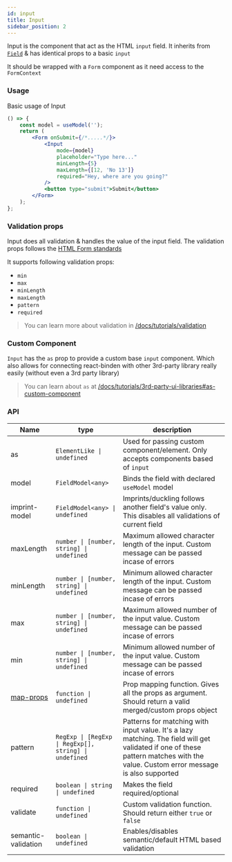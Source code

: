 ```yaml
---
id: input
title: Input
sidebar_position: 2
---
```


Input is the component that act as the HTML `input` field. It inherits from [`Field`](/docs/components/field) & has identical props to a basic `input`

It should be wrapped with a `Form` component as it need access to the `FormContext`

### Usage

Basic usage of Input

```jsx
() => {
    const model = useModel('');
    return (
        <Form onSubmit={/*.....*/}>
            <Input
                mode={model}
                placeholder="Type here..."
                minLength={5}
                maxLength={[12, 'No 13']}
                required="Hey, where are you going?"
            />
            <button type="submit">Submit</button>
        </Form>
    );
};
```

### Validation props

Input does all validation & handles the value of the input field. The validation props follows the [HTML Form standards](https://developer.mozilla.org/en-US/docs/Learn/HTML/Forms/Form_validation)

It supports following validation props:

-   `min`
-   `max`
-   `minLength`
-   `maxLength`
-   `pattern`
-   `required`

> You can learn more about validation in [/docs/tutorials/validation](/docs/tutorials/validation)

### Custom Component

`Input` has the `as` prop to provide a custom base `input` component. Which also allows for connecting react-binden with other 3rd-party library really easily (without even a 3rd party library)

> You can learn about `as` at [/docs/tutorials/3rd-party-ui-libraries#as-custom-component](/docs/tutorials/3rd-party-ui-libraries#as-custom-component)

### API

| Name                                                          | type                                                  | description                                                                                                                                                                       |
| ------------------------------------------------------------- | ----------------------------------------------------- | --------------------------------------------------------------------------------------------------------------------------------------------------------------------------------- |
| as                                                            | `ElementLike \| undefined`                            | Used for passing custom component/element. Only accepts components based of `input`                                                                                               |
| model                                                         | `FieldModel<any>`                                     | Binds the field with declared `useModel` model                                                                                                                                    |
| imprint-model                                                 | `FieldModel<any> \| undefined`                        | Imprints/duckling follows another field's value only. This disables all validations of current field                                                                              |
| maxLength                                                     | `number \| [number, string] \| undefined`             | Maximum allowed character length of the input. Custom message can be passed incase of errors                                                                                      |
| minLength                                                     | `number \| [number, string] \| undefined`             | Minimum allowed character length of the input. Custom message can be passed incase of errors                                                                                      |
| max                                                           | `number \| [number, string] \| undefined`             | Maximum allowed number of the input value. Custom message can be passed incase of errors                                                                                          |
| min                                                           | `number \| [number, string] \| undefined`             | Minimum allowed number of the input value. Custom message can be passed incase of errors                                                                                          |
| [map-props](/docs/tutorials/3rd-party-ui-libraries#map-props) | `function \| undefined`                               | Prop mapping function. Gives all the props as argument. Should return a valid merged/custom props object                                                                          |
| pattern                                                       | `RegExp \| [RegExp \| RegExp[], string] \| undefined` | Patterns for matching with input value. It's a lazy matching. The field will get validated if one of these pattern matches with the value. Custom error message is also supported |
| required                                                      | `boolean \| string \| undefined`                      | Makes the field required/optional                                                                                                                                                 |
| validate                                                      | `function \| undefined`                               | Custom validation function. Should return either `true` or `false`                                                                                                                |
| semantic-validation                                           | `boolean \| undefined`                                | Enables/disables semantic/default HTML based validation                                                                                                                           |
